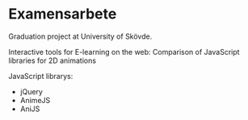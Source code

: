 # Examensarbete
Graduation project at University of Skövde.

Interactive tools for E-learning on the web: Comparison of JavaScript libraries for 2D animations

JavaScript librarys:
  - jQuery
  - AnimeJS
  - AniJS
